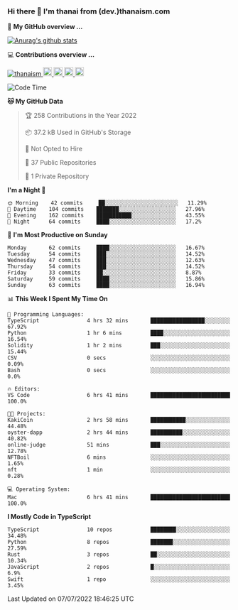 ### Hi there 👋 I'm thanai from (dev.)thanaism.com

<!-- バッジ関連 -->
<!--
メイン：https://shields.io/category/social
GitHub view：https://github.com/antonkomarev/github-profile-views-counter
Qiita contributions：https://qiita.com/mikkame/items/f2c60d9caf8a8e38ec50
 -->

🍎 **My GitHub overview ...**

<!-- GitHubトロフィー -->
<!--
https://github.com/ryo-ma/github-profile-trophy
 -->

<!-- [![trophy](https://github-profile-trophy.vercel.app/?username=thanaism)](https://github.com/thanaism/thanaism) -->

<!-- GitHubステータス -->
<!--
https://github.com/anuraghazra/github-readme-stats
 -->

[![Anurag's github stats](https://github-readme-stats.vercel.app/api?username=thanaism&count_private=true&show_icons=true)](https://github.com/thanaism/thanaism)

<!-- [![ReadMe Card](https://github-readme-stats.vercel.app/api/pin/?username=thanaism&repo=thanaism)](https://github.com/thanaism/thanaism) -->

<!-- Skill icons -->
<!--
https://rahuldkjain.github.io/gh-profile-readme-generator/
 -->

💻 **Contributions overview ...**

<p align="left">

  <a href="https://github.com/thanaism/thanaism/">
    <img src="https://komarev.com/ghpvc/?username=thanaism" alt="thanaism" />
  </a>
  <a href="http://twitter.com/okinawa__noodle">
    <img height="20" src="https://img.shields.io/twitter/follow/okinawa__noodle?label=Twitter&logo=twitter&style=flat" />
  </a>
  <a href="https://github.com/thanaism">
    <img height="20" src="https://img.shields.io/github/followers/thanaism?label=follow&logo=github&style=flat" />
  </a>
  <!-- <a href="https://www.reddit.com/user/thanaism">
    <img height="20" src="https://img.shields.io/reddit/user-karma/combined/thanaism?label=Reddit&logo=reddit&style=flat" />
  </a>
  <a href="https://stackoverflow.com/users/5720201/thanaism">
    <img height="20" src="https://img.shields.io/stackexchange/stackoverflow/r/5720201?label=StackOverflow&logo=stack-overflow&style=flat" /> -->
  </a>
  <a href="http://qiita.com/thanai">
    <img height="20" src="https://qiita-badge.apiapi.app/s/thanai/posts.svg" />
  </a>
  <//qiita.com/thanai">
    <img height="20" src="https://qiita-badge.apiapi.app/s/thanai/contributions.svg" />
  </a>
</p>

<!--START_SECTION:waka-->
![Code Time](http://img.shields.io/badge/Code%20Time-0%20secs-blue)

**🐱 My GitHub Data** 

> 🏆 258 Contributions in the Year 2022
 > 
> 📦 37.2 kB Used in GitHub's Storage 
 > 
> 🚫 Not Opted to Hire
 > 
> 📜 37 Public Repositories 
 > 
> 🔑 1 Private Repository 
 > 
**I'm a Night 🦉** 

```text
🌞 Morning    42 commits     ██░░░░░░░░░░░░░░░░░░░░░░░   11.29% 
🌆 Daytime    104 commits    ███████░░░░░░░░░░░░░░░░░░   27.96% 
🌃 Evening    162 commits    ███████████░░░░░░░░░░░░░░   43.55% 
🌙 Night      64 commits     ████░░░░░░░░░░░░░░░░░░░░░   17.2%

```
📅 **I'm Most Productive on Sunday** 

```text
Monday       62 commits     ████░░░░░░░░░░░░░░░░░░░░░   16.67% 
Tuesday      54 commits     ███░░░░░░░░░░░░░░░░░░░░░░   14.52% 
Wednesday    47 commits     ███░░░░░░░░░░░░░░░░░░░░░░   12.63% 
Thursday     54 commits     ███░░░░░░░░░░░░░░░░░░░░░░   14.52% 
Friday       33 commits     ██░░░░░░░░░░░░░░░░░░░░░░░   8.87% 
Saturday     59 commits     ████░░░░░░░░░░░░░░░░░░░░░   15.86% 
Sunday       63 commits     ████░░░░░░░░░░░░░░░░░░░░░   16.94%

```


📊 **This Week I Spent My Time On** 

```text
💬 Programming Languages: 
TypeScript               4 hrs 32 mins       █████████████████░░░░░░░░   67.92% 
Python                   1 hr 6 mins         ████░░░░░░░░░░░░░░░░░░░░░   16.54% 
Solidity                 1 hr 2 mins         ███░░░░░░░░░░░░░░░░░░░░░░   15.44% 
CSV                      0 secs              ░░░░░░░░░░░░░░░░░░░░░░░░░   0.09% 
Bash                     0 secs              ░░░░░░░░░░░░░░░░░░░░░░░░░   0.0%

🔥 Editors: 
VS Code                  6 hrs 41 mins       █████████████████████████   100.0%

🐱‍💻 Projects: 
KakiCoin                 2 hrs 58 mins       ███████████░░░░░░░░░░░░░░   44.48% 
oyster-dapp              2 hrs 44 mins       ██████████░░░░░░░░░░░░░░░   40.82% 
online-judge             51 mins             ███░░░░░░░░░░░░░░░░░░░░░░   12.78% 
NFTBoil                  6 mins              ░░░░░░░░░░░░░░░░░░░░░░░░░   1.65% 
nft                      1 min               ░░░░░░░░░░░░░░░░░░░░░░░░░   0.28%

💻 Operating System: 
Mac                      6 hrs 41 mins       █████████████████████████   100.0%

```

**I Mostly Code in TypeScript** 

```text
TypeScript               10 repos            ████████░░░░░░░░░░░░░░░░░   34.48% 
Python                   8 repos             ███████░░░░░░░░░░░░░░░░░░   27.59% 
Rust                     3 repos             ██░░░░░░░░░░░░░░░░░░░░░░░   10.34% 
JavaScript               2 repos             █░░░░░░░░░░░░░░░░░░░░░░░░   6.9% 
Swift                    1 repo              ░░░░░░░░░░░░░░░░░░░░░░░░░   3.45%

```



 Last Updated on 07/07/2022 18:46:25 UTC
<!--END_SECTION:waka-->
